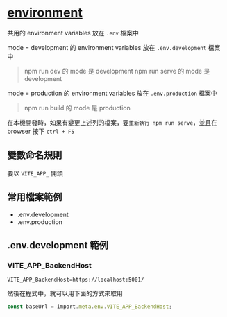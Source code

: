 # [environment](https://vitejs.dev/guide/env-and-mode.html)

共用的 environment variables 放在 `.env` 檔案中

mode = development 的 environment variables 放在 `.env.development` 檔案中

> npm run dev 的 mode 是 development
> npm run serve 的 mode 是 development

mode = production 的 environment variables 放在 `.env.production` 檔案中

> npm run build 的 mode 是 production


在本機開發時，如果有變更上述列的檔案，要`重新執行 npm run serve`，並且在 browser 按下 `ctrl + F5`

## 變數命名規則

要以 `VITE_APP_` 開頭

## 常用檔案範例

- .env.development
- .env.production

## .env.development 範例

### VITE_APP_BackendHost

```
VITE_APP_BackendHost=https://localhost:5001/
```

然後在程式中，就可以用下面的方式來取用

```ts
const baseUrl = import.meta.env.VITE_APP_BackendHost;
```
